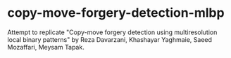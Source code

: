 # copy-move-forgery-detection-mlbp
Attempt to replicate "Copy-move forgery detection using multiresolution local binary patterns" by Reza Davarzani, Khashayar Yaghmaie, Saeed Mozaffari, Meysam Tapak.
